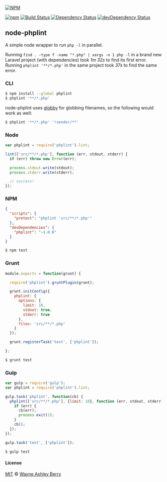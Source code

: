 [![NPM](https://nodei.co/npm/phplint.png?downloads=true&stars=true)](https://nodei.co/npm/phplint/)

[![npm](http://img.shields.io/npm/v/phplint.svg?style=flat)](https://www.npmjs.com/package/phplint)
[![Build Status](https://travis-ci.org/wayneashleyberry/node-phplint.svg?branch=master)](https://travis-ci.org/wayneashleyberry/node-phplint)
[![Dependency Status](https://david-dm.org/wayneashleyberry/node-phplint/status.svg?style=flat)](https://david-dm.org/wayneashleyberry/node-phplint#info=dependencies)
[![devDependency Status](https://david-dm.org/wayneashleyberry/node-phplint/dev-status.svg?style=flat)](https://david-dm.org/wayneashleyberry/node-phplint#info=devDependencies)

## node-phplint

A simple node wrapper to run `php -l` in parallel.

Running `find . -type f -name "*.php" | xargs -n 1 php -l` in a brand new
Laravel project (with dependencies) took _1m 32s_ to find its first error. Running `phplint
'**/*.php'` in the same project took _37s_ to find the same error.

### CLI

```sh
$ npm install --global phplint
$ phplint '**/*.php'
```

node-phplint uses [globby](https://github.com/sindresorhus/globby) for globbing filenames, so the following would work as well:

```sh
$ phplint '**/*.php' '!vendor/**'
```

### Node

```js
var phplint = require('phplint').lint;

lint(['src/**/*.php'], function (err, stdout, stderr) {
  if (err) throw new Error(err);

  process.stdout.write(stdout);
  process.stderr.write(stderr);

  // success!
});
```

### NPM

```json
{
  "scripts": {
    "pretest": "phplint 'src/**/*.php'"
  },
  "devDependencies": {
    "phplint": "~1.0.0"
  }
}
```

```sh
$ npm test
```

### Grunt

```js
module.exports = function(grunt) {

  require('phplint').gruntPlugin(grunt);

  grunt.initConfig({
    phplint: {
      options: {
        limit: 10,
        stdout: true,
        stderr: true
      },
      files: 'src/**/*.php'
    }
  });

  grunt.registerTask('test', ['phplint']);

};
```

```sh
$ grunt test
```

### Gulp

```js
var gulp = require('gulp');
var phplint = require('phplint').lint;

gulp.task('phplint', function(cb) {
  phplint(['src/**/*.php'], {limit: 10}, function (err, stdout, stderr) {
    if (err) {
      cb(err);
      process.exit(1);
    }
    cb();
  });
});

gulp.task('test', ['phplint']);
```

```sh
$ gulp test
```

#### License

[MIT](http://opensource.org/licenses/MIT) © [Wayne Ashley Berry](https://twitter.com/waynethebrain)
